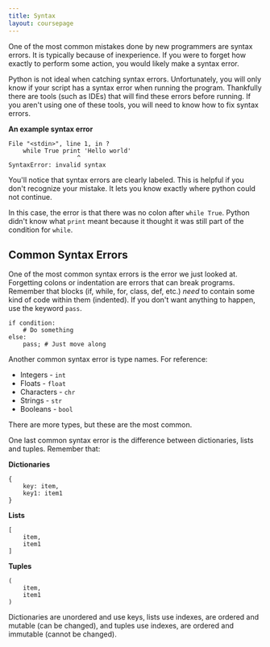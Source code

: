 ```yaml
---
title: Syntax
layout: coursepage
---
```


One of the most common mistakes done by new programmers are syntax errors. It is typically because of inexperience. If you were to forget how exactly to perform some action, you would likely make a  syntax error.

Python is not ideal when catching syntax errors. Unfortunately, you will only know if your script has a syntax error when running the program. Thankfully there are tools (such as IDEs) that will find these errors before running. If you aren't using one of these tools, you will need to know how to fix syntax errors.

**An example syntax error**

    File "<stdin>", line 1, in ?
        while True print 'Hello world'
                       ^
    SyntaxError: invalid syntax

You'll notice that syntax errors are clearly labeled. This is helpful if you don't recognize your mistake. It lets you know exactly where python could not continue.

In this case, the error is that there was no colon after `while True`. Python didn't know what `print` meant because it thought it was still part of the condition for `while`.

## Common Syntax Errors
One of the most common syntax errors is the error we just looked at. Forgetting colons or indentation are errors that can break programs. Remember that blocks (if, while, for, class, def, etc.) *need* to contain some kind of code within them (indented). If you don't want anything to happen, use the keyword `pass`.

    if condition:
        # Do something
    else:
        pass; # Just move along

Another common syntax error is type names. For reference:

- Integers - `int`
- Floats - `float`
- Characters - `chr`
- Strings - `str`
- Booleans - `bool`

There are more types, but these are the most common.

One last common syntax error is the difference between dictionaries, lists and tuples. Remember that:

**Dictionaries**

    {
        key: item,
        key1: item1
    }

**Lists**

    [
        item,
        item1
    ]

**Tuples**

    (
        item,
        item1
    )

Dictionaries are unordered and use keys, lists use indexes, are ordered and mutable (can be changed), and tuples use indexes, are ordered and immutable (cannot be changed).
